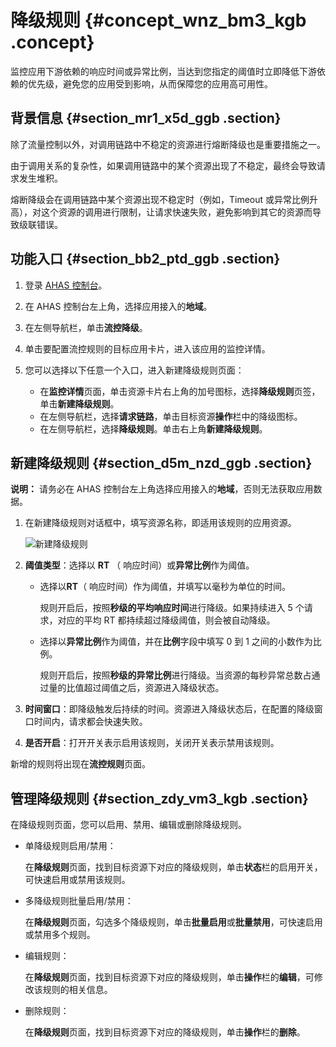 # 降级规则 {#concept_wnz_bm3_kgb .concept}

监控应用下游依赖的响应时间或异常比例，当达到您指定的阈值时立即降低下游依赖的优先级，避免您的应用受到影响，从而保障您的应用高可用性。

## 背景信息 {#section_mr1_x5d_ggb .section}

除了流量控制以外，对调用链路中不稳定的资源进行熔断降级也是重要措施之一。

由于调用关系的复杂性，如果调用链路中的某个资源出现了不稳定，最终会导致请求发生堆积。

熔断降级会在调用链路中某个资源出现不稳定时（例如，Timeout 或异常比例升高），对这个资源的调用进行限制，让请求快速失败，避免影响到其它的资源而导致级联错误。

## 功能入口 {#section_bb2_ptd_ggb .section}

1.  登录 [AHAS 控制台](https://ahas.console.aliyun.com/)。

2.  在 AHAS 控制台左上角，选择应用接入的**地域**。

3.  在左侧导航栏，单击**流控降级**。

4.  单击要配置流控规则的目标应用卡片，进入该应用的监控详情。

5.  您可以选择以下任意一个入口，进入新建降级规则页面：

    -   在**监控详情**页面，单击资源卡片右上角的加号图标，选择**降级规则**页签，单击**新建降级规则**。
    -   在左侧导航栏，选择**请求链路**，单击目标资源**操作**栏中的降级图标。
    -   在左侧导航栏，选择**降级规则**。单击右上角**新建降级规则**。

## 新建降级规则 {#section_d5m_nzd_ggb .section}

**说明：** 请务必在 AHAS 控制台左上角选择应用接入的**地域**，否则无法获取应用数据。

1.  在新建降级规则对话框中，填写资源名称，即适用该规则的应用资源。

    ![](http://aliware-images.oss-cn-hangzhou.aliyuncs.com/ahas/db_create_degradation_rule.png "新建降级规则")

2.  **阈值类型**：选择以 **RT** （ 响应时间）或**异常比例**作为阈值。

    -   选择以**RT**（ 响应时间）作为阈值，并填写以毫秒为单位的时间。

        规则开启后，按照**秒级的平均响应时间**进行降级。如果持续进入 5 个请求，对应的平均 RT 都持续超过降级阈值，则会被自动降级。

    -   选择以****异常比例****作为阈值，并在**比例**字段中填写 0 到 1 之间的小数作为比例。

        规则开启后，按照**秒级的异常比例**进行降级。当资源的每秒异常总数占通过量的比值超过阈值之后，资源进入降级状态。

3.  ****时间窗口****：即降级触发后持续的时间。资源进入降级状态后，在配置的降级窗口时间内，请求都会快速失败。
4.  ****是否开启****：打开开关表示启用该规则，关闭开关表示禁用该规则。

新增的规则将出现在**流控规则**页面。

## 管理降级规则 {#section_zdy_vm3_kgb .section}

在降级规则页面，您可以启用、禁用、编辑或删除降级规则。

-   单降级规则启用/禁用：

    在**降级规则**页面，找到目标资源下对应的降级规则，单击**状态**栏的启用开关，可快速启用或禁用该规则。

-   多降级规则批量启用/禁用：

    在**降级规则**页面，勾选多个降级规则，单击**批量启用**或**批量禁用**，可快速启用或禁用多个规则。

-   编辑规则：

    在**降级规则**页面，找到目标资源下对应的降级规则，单击**操作**栏的**编辑**，可修改该规则的相关信息。

-   删除规则：

    在**降级规则**页面，找到目标资源下对应的降级规则，单击**操作**栏的**删除**。


